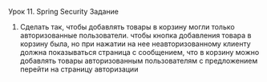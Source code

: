 Урок 11. Spring Security
Задание
1. Сделать так, чтобы добавлять товары в корзину могли только авторизованные пользователи. 
   чтобы кнопка добавления товара в корзину была, но при нажатии на нее неавторизованному клиенту должна показываться страница с сообщением,
   что в корзину можно добавлять товары авторизованным пользователям с предложением перейти на страницу авторизации